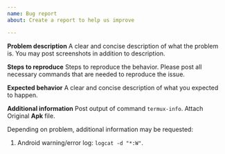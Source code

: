 ```yaml
---
name: Bug report
about: Create a report to help us improve

---
```


<!-- Important note: Refusing to provide needed information may result in issue closing. -->

**Problem description**
A clear and concise description of what the problem is. You may post screenshots in addition to description.

**Steps to reproduce**
Steps to reproduce the behavior. Please post all necessary commands that are needed to reproduce the issue.

**Expected behavior**
A clear and concise description of what you expected to happen.

**Additional information**
Post output of command `termux-info`.
Attach Original __Apk__ file.

Depending on problem, additional information may be requested:

1. Android warning/error log: `logcat -d "*:W"`.
